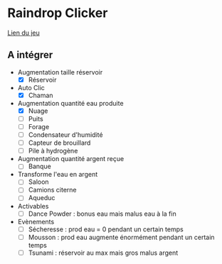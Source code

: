 # Raindrop Clicker
[Lien du jeu](https://anmavtb.github.io/raindrop_clicker/)

## A intégrer
* Augmentation taille réservoir
    - [x] Réservoir
* Auto Clic
    - [x] Chaman
* Augmentation quantité eau produite
    - [x] Nuage
    - [ ] Puits
    - [ ] Forage
    - [ ] Condensateur d'humidité
    - [ ] Capteur de brouillard
    - [ ] Pile à hydrogène
* Augmentation quantité argent reçue
    - [ ] Banque
* Transforme l'eau en argent
    - [ ] Saloon
    - [ ] Camions citerne
    - [ ] Aqueduc
* Activables
    - [ ] Dance Powder : bonus eau mais malus eau à la fin 
* Evènements
    - [ ] Sécheresse : prod eau = 0 pendant un certain temps
    - [ ] Mousson : prod eau augmente énormément pendant un certain temps
    - [ ] Tsunami : réservoir au max mais gros malus argent
